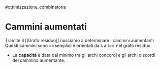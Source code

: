 #ottimizzazione_combinatoria 
# Cammini aumentati
Tramite il [[Grafo residuo]] riusciamo a determinare i cammini aumentanti
Questi cammini sono ==semplici e orientati da s a t== nel grafo residuo.

- La **capacità** è data dal minimo tra gli archi concordi e gli archi discordi del cammino aumentante.
	